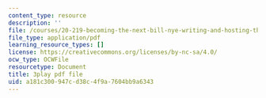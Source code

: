 ```yaml
---
content_type: resource
description: ''
file: /courses/20-219-becoming-the-next-bill-nye-writing-and-hosting-the-educational-show-january-iap-2015/a181c300947cd38c4f9a7604bb9a6343_aFwEKt4rD9w.pdf
file_type: application/pdf
learning_resource_types: []
license: https://creativecommons.org/licenses/by-nc-sa/4.0/
ocw_type: OCWFile
resourcetype: Document
title: 3play pdf file
uid: a181c300-947c-d38c-4f9a-7604bb9a6343
---
```

